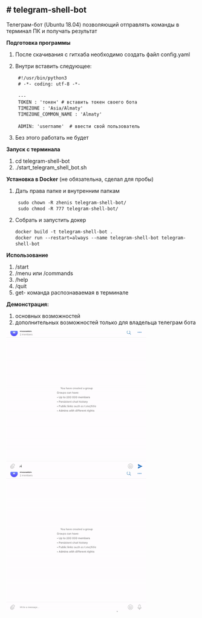 <h2># telegram-shell-bot</h2>

Телеграм-бот (Ubuntu 18.04) позволяющий отправлять команды в терминал ПК и получать результат

**Подготовка программы**
1. После скачивания с гитхаба необходимо создать файл config.yaml
2. Внутри вставить следующее:
        
        #!/usr/bin/python3
        # -*- coding: utf-8 -*-

        ---
        TOKEN : 'токен' # вставить токен своего бота
        TIMEZONE : 'Asia/Almaty'
        TIMEZONE_COMMON_NAME : 'Almaty'

        ADMIN: 'username'  # ввести свой пользователь
3. Без этого работать не будет

**Запуск с терминала**
1. cd telegram-shell-bot
2. ./start_telegram_shell_bot.sh

**Установка в Docker** (не обязательна, сделал для пробы)
1. Дать права папке и внутренним папкам

        sudo chown -R zhenis telegram-shell-bot/
        sudo chmod -R 777 telegram-shell-bot/

2. Собрать и запустить докер

       docker build -t telegram-shell-bot .
       docker run --restart=always --name telegram-shell-bot telegram-shell-bot

**Использование** 
1. /start
2. /menu или /commands
3. /help
4. /quit
5. get- команда распознаваемая в терминале

**Демонстрация:**
1. основных возможностей <br>
2. дополнительных возможностей только для владельца телеграм бота

<p>
<img class="aligncenter" src="https://github.com/zhenisduissekov/telegram-shell-bot/blob/master/images/overview.gif" title="Демонстрация основных возможностей" width="370" height="370"/>
&nbsp;&nbsp;&nbsp;
<img class="aligncenter" src="https://github.com/zhenisduissekov/telegram-shell-bot/blob/master/images/extra.gif"  title="Демонстрация дополнительных возможностей только для владельца телеграм бота" width="370" height="370"/>
</p>
